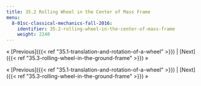 ```yaml
---
title: 35.2 Rolling Wheel in the Center of Mass Frame
menu:
  8-01sc-classical-mechanics-fall-2016:
    identifier: 35.2-rolling-wheel-in-the-center-of-mass-frame
    weight: 2240
---
```

« [Previous]({{< ref "35.1-translation-and-rotation-of-a-wheel" >}}) | [Next]({{< ref "35.3-rolling-wheel-in-the-ground-frame" >}}) »

« [Previous]({{< ref "35.1-translation-and-rotation-of-a-wheel" >}}) | [Next]({{< ref "35.3-rolling-wheel-in-the-ground-frame" >}}) »